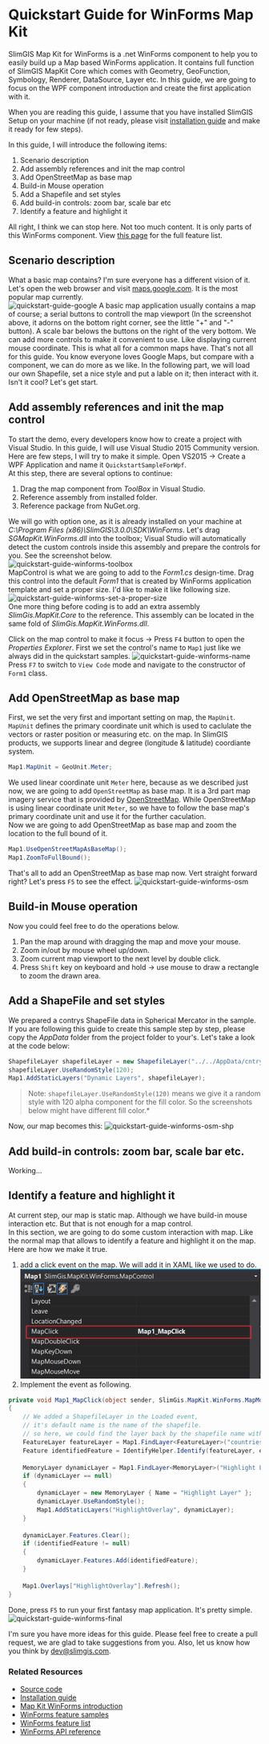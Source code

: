 # Quickstart Guide for WinForms Map Kit
SlimGIS Map Kit for WinForms is a .net WinForms component to help you to easily build up a Map based WinForms application. It contains full function of SlimGIS MapKit Core which comes with Geometry, GeoFunction, Symbology, Renderer, DataSource, Layer etc. In this guide, we are going to focus on the WPF component introduction and create the first application with it.

When you are reading this guide, I assume that you have installed SlimGIS Setup on your machine (if not ready, please visit [installation guide](http://www.slimgis.com/documents/installation) and make it ready for few steps).

In this guide, I will introduce the following items:

1. Scenario description
1. Add assembly references and init the map control
1. Add OpenStreetMap as base map
1. Build-in Mouse operation
1. Add a Shapefile and set styles
2. Add build-in controls: zoom bar, scale bar etc
1. Identify a feature and highlight it

All right, I think we can stop here. Not too much content. It is only parts of this WinForms component. View [this page](https://slimgis.com/documents/features-overview-all) for the full feature list.

## Scenario description
What a basic map contains? I'm sure everyone has a different vision of it. Let's open the web browser and visit [maps.google.com](https://www.google.com/maps). It is the most popular map currently.  
![quickstart-guide-google](http://p1.bqimg.com/567571/baf5b2a702cd22b2.png)
A basic map application usually contains a map of course; a serial buttons to controll the map viewport (In the screenshot above, it adorns on the bottom right corner, see the little "+" and "-" button). A scale bar belows the buttons on the right of the very bottom. We can add more controls to make it convenient to use. Like displaying current mouse coordinate. This is what all for a common maps have. That's not all for this guide. You know everyone loves Google Maps, but compare with a component, we can do more as we like. In the following part, we will load our own Shapefile, set a nice style and put a lable on it; then interact with it. Isn't it cool? Let's get start.

## Add assembly references and init the map control
To start the demo, every developers know how to create a project with Visual Studio. In this guide, I will use Visual Studio 2015 Community version. Here are few steps, I will try to make it simple. Open VS2015 -> Create a WPF Application and name it `QuickstartSampleForWpf`.  
At this step, there are several options to continue:
1. Drag the map component from *ToolBox* in Visual Studio.
2. Reference assembly from installed folder.
3. Reference package from NuGet.org.

We will go with option one, as it is already installed on your machine at *C:\Program Files (x86)\SlimGIS\3.0.0\SDK\WinForms*. Let's drag *SGMapKit.WinForms.dll* into the toolbox; Visual Studio will automatically detect the custom controls inside this assembly and prepare the controls for you. See the screenshot below.  
![quickstart-guide-winforms-toolbox](http://p1.bqimg.com/567571/babbefbe302c04f4.png)  
MapControl is what we are going to add to the *Form1.cs* design-time. Drag this control into the default *Form1* that is created by WinForms application template and set a proper size. I'd like to make it like following size.
![quickstart-guide-winforms-set-a-proper-size](http://p1.bpimg.com/567571/3f3b3dd23d4d099e.png)  
One more thing before coding is to add an extra assembly *SlimGis.MapKit.Core* to the reference. This assembly can be located in the same fold of *SlimGis.MapKit.WinForms.dll*.

Click on the map control to make it focus -> Press `F4` button to open the *Properties Explorer*. First we set the control's name to `Map1` just like we always did in the quickstart samples. 
![quickstart-guide-winforms-name](http://p1.bpimg.com/567571/c29fd5df0aa9e343.png)
Press `F7` to switch to `View Code` mode and navigate to the constructor of `Form1` class. 

## Add OpenStreetMap as base map
First, we set the very first and important setting on map, the `MapUnit`. `MapUnit` defines the primary coordinate unit which is used to caclulate the vectors or raster position or measuring etc. on the map. In SlimGIS products, we supports linear and degree (longitude & latitude) coordiante system.
```csharp
Map1.MapUnit = GeoUnit.Meter;
```
We used linear coordinate unit `Meter` here, because as we described just now, we are going to add `OpenStreetMap` as base map. It is a 3rd part map imagery service that is provided by [OpenStreetMap](http://www.openstreetmap.org). While OpenStreetMap is using linear coordinate unit `Meter`, so we have to follow the base map's primary coordinate unit and use it for the further caculation.  
Now we are going to add OpenStreetMap as base map and zoom the location to the full bound of it.
```csharp
Map1.UseOpenStreetMapAsBaseMap();
Map1.ZoomToFullBound();
```
That's all to add an OpenStreetMap as base map now. Vert straight forward right? Let's press `F5` to see the effect.
![quickstart-guide-winforms-osm](http://p1.bqimg.com/567571/cadf260c2ee45301.png)

## Build-in Mouse operation
Now you could feel free to do the operations below. 
1. Pan the map around with dragging the map and move your mouse.
2. Zoom in/out by mouse wheel up/down.
3. Zoom current map viewport to the next level by double click.  
4. Press `Shift` key on keyboard and hold -> use mouse to draw a rectangle to zoom the drawn area.

## Add a ShapeFile and set styles
We prepared a contrys ShapeFile data in Spherical Mercator in the sample. If you are following this guide to create this sample step by step, please copy the *AppData* folder from the project folder to your's. Let's take a look at the code below:

```csharp
ShapefileLayer shapefileLayer = new ShapefileLayer("../../AppData/cntry02-900913.shp");
shapefileLayer.UseRandomStyle(120);
Map1.AddStaticLayers("Dynamic Layers", shapefileLayer);
```

> Note: `shapefileLayer.UseRandomStyle(120)` means we give it a random style with 120 alpha component for the fill color. So the screenshots below might have different fill color.*  

Now, our map becomes this:
![quickstart-guide-winforms-osm-shp](http://i1.piimg.com/567571/d89773ed53fc5346.png)

## Add build-in controls: zoom bar, scale bar etc.
Working...

## Identify a feature and highlight it
At current step, our map is static map. Although we have build-in mouse interaction etc. But that is not enough for a map control.  
In this section, we are going to do some custom interaction with map. Like the normal map that allows to identify a feature and highlight it on the map. Here are how we make it true. 
1. add a click event on the map. We will add it in XAML like we used to do.  
![quickstart-guide-winforms-event-click](https://raw.githubusercontent.com/SlimGIS/QuickstartSampleForWinForms/master/Screenshots/quickstart-guide-winforms-event-click.png)  
2. Implement the event as following.

```csharp
private void Map1_MapClick(object sender, SlimGis.MapKit.WinForms.MapMouseEventArgs e)
{
    // We added a ShapefileLayer in the Loaded event, 
    // it's default name is the name of the shapefile.
    // so here, we could find the layer back by the shapefile name without extension. 
    FeatureLayer featureLayer = Map1.FindLayer<FeatureLayer>("countries-900913");
    Feature identifiedFeature = IdentifyHelper.Identify(featureLayer, e.WorldCoordinate, Map1.CurrentScale, Map1.MapUnit).FirstOrDefault();

    MemoryLayer dynamicLayer = Map1.FindLayer<MemoryLayer>("Highlight Layer");
    if (dynamicLayer == null)
    {
        dynamicLayer = new MemoryLayer { Name = "Highlight Layer" };
        dynamicLayer.UseRandomStyle();
        Map1.AddStaticLayers("HighlightOverlay", dynamicLayer);
    }

    dynamicLayer.Features.Clear();
    if (identifiedFeature != null)
    {
        dynamicLayer.Features.Add(identifiedFeature);
    }

    Map1.Overlays["HighlightOverlay"].Refresh();
}
```

Done, press `F5` to run your first fantasy map application. It's pretty simple. 
![quickstart-guide-winforms-final](http://p1.bqimg.com/567571/c6389a2440961fd8.png)

I'm sure you have more ideas for this guide. Please feel free to create a pull request, we are glad to take suggestions from you. Also, let us know how you think by dev@slimgis.com.

### Related Resources

- [Source code](https://github.com/SlimGIS/QuickstartSampleForWinForms)
- [Installation guide](http://www.slimgis.com/documents/installation)
- [Map Kit WinForms introduction](https://slimgis.com/products/winforms)
- [WinForms feature samples](https://www.slimgis.com/documents/feature-samples-winforms)
- [WinForms feature list](https://www.slimgis.com/documents/features-overview-winforms)
- [WinForms API reference](https://www.slimgis.com/documents/api-ref-winforms)
